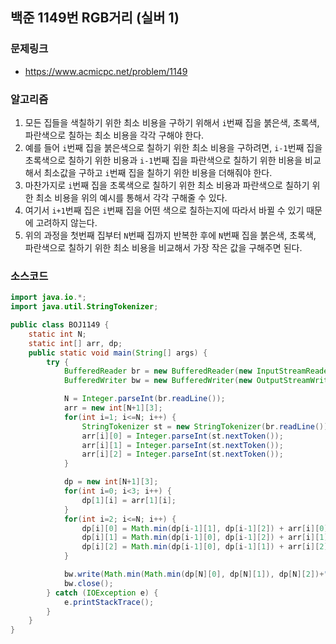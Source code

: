 ## 백준 1149번 RGB거리 (실버 1)
### 문제링크
- https://www.acmicpc.net/problem/1149

### 알고리즘
1. 모든 집들을 색칠하기 위한 최소 비용을 구하기 위해서 `i`번째 집을 붉은색, 초록색, 파란색으로 칠하는 최소 비용을 각각 구해야 한다.
2. 예를 들어 `i`번째 집을 붉은색으로 칠하기 위한 최소 비용을 구하려면, `i-1`번째 집을 초록색으로 칠하기 위한 비용과 `i-1`번째 집을 파란색으로 칠하기 위한 비용을 비교해서 최소값을 구하고 `i`번째 집을 칠하기 위한 비용을 더해줘야 한다.
3. 마찬가지로 `i`번째 집을 초록색으로 칠하기 위한 최소 비용과 파란색으로 칠하기 위한 최소 비용을 위의 예시를 통해서 각각 구해줄 수 있다.
4. 여기서 `i+1`번째 집은 `i`번째 집을 어떤 색으로 칠하는지에 따라서 바뀔 수 있기 때문에 고려하지 않는다.
5. 위의 과정을 첫번째 집부터 `N`번째 집까지 반복한 후에 `N`번째 집을 붉은색, 초록색, 파란색으로 칠하기 위한 최소 비용을 비교해서 가장 작은 값을 구해주면 된다.

### 소스코드
```java
import java.io.*;
import java.util.StringTokenizer;

public class BOJ1149 {
    static int N;
    static int[] arr, dp;
    public static void main(String[] args) {
        try {
            BufferedReader br = new BufferedReader(new InputStreamReader(System.in));
            BufferedWriter bw = new BufferedWriter(new OutputStreamWriter(System.out));

            N = Integer.parseInt(br.readLine());
            arr = new int[N+1][3];
            for(int i=1; i<=N; i++) {
                StringTokenizer st = new StringTokenizer(br.readLine());
                arr[i][0] = Integer.parseInt(st.nextToken());
                arr[i][1] = Integer.parseInt(st.nextToken());
                arr[i][2] = Integer.parseInt(st.nextToken());
            }

            dp = new int[N+1][3];
            for(int i=0; i<3; i++) {
                dp[1][i] = arr[1][i];
            }
            for(int i=2; i<=N; i++) {
                dp[i][0] = Math.min(dp[i-1][1], dp[i-1][2]) + arr[i][0];
                dp[i][1] = Math.min(dp[i-1][0], dp[i-1][2]) + arr[i][1];
                dp[i][2] = Math.min(dp[i-1][0], dp[i-1][1]) + arr[i][2];
            }

            bw.write(Math.min(Math.min(dp[N][0], dp[N][1]), dp[N][2])+"\n");
            bw.close();
        } catch (IOException e) {
            e.printStackTrace();
        }
    }
}
```